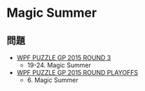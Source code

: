 # Magic Summer

## 問題
- [WPF PUZZLE GP 2015 ROUND 3](../questions/wpfpgp2015-3.md)
	- 19-24. Magic Summer
- [WPF PUZZLE GP 2015 ROUND PLAYOFFS](../questions/wpfpgp2015-po.md)
	- 6\. Magic Summer
